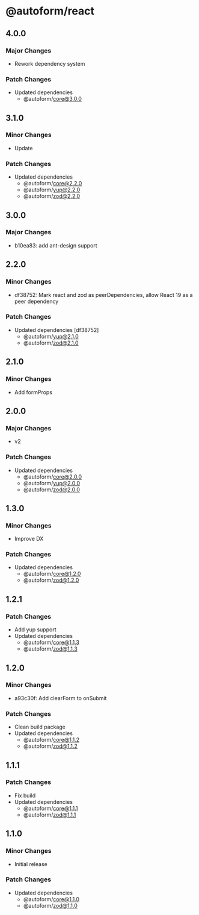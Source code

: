 # @autoform/react

## 4.0.0

### Major Changes

- Rework dependency system

### Patch Changes

- Updated dependencies
  - @autoform/core@3.0.0

## 3.1.0

### Minor Changes

- Update

### Patch Changes

- Updated dependencies
  - @autoform/core@2.2.0
  - @autoform/yup@2.2.0
  - @autoform/zod@2.2.0

## 3.0.0

### Major Changes

- b10ea83: add ant-design support

## 2.2.0

### Minor Changes

- df38752: Mark react and zod as peerDependencies, allow React 19 as a peer dependency

### Patch Changes

- Updated dependencies [df38752]
  - @autoform/yup@2.1.0
  - @autoform/zod@2.1.0

## 2.1.0

### Minor Changes

- Add formProps

## 2.0.0

### Major Changes

- v2

### Patch Changes

- Updated dependencies
  - @autoform/core@2.0.0
  - @autoform/yup@2.0.0
  - @autoform/zod@2.0.0

## 1.3.0

### Minor Changes

- Improve DX

### Patch Changes

- Updated dependencies
  - @autoform/core@1.2.0
  - @autoform/zod@1.2.0

## 1.2.1

### Patch Changes

- Add yup support
- Updated dependencies
  - @autoform/core@1.1.3
  - @autoform/zod@1.1.3

## 1.2.0

### Minor Changes

- a93c30f: Add clearForm to onSubmit

### Patch Changes

- Clean build package
- Updated dependencies
  - @autoform/core@1.1.2
  - @autoform/zod@1.1.2

## 1.1.1

### Patch Changes

- Fix build
- Updated dependencies
  - @autoform/core@1.1.1
  - @autoform/zod@1.1.1

## 1.1.0

### Minor Changes

- Initial release

### Patch Changes

- Updated dependencies
  - @autoform/core@1.1.0
  - @autoform/zod@1.1.0
